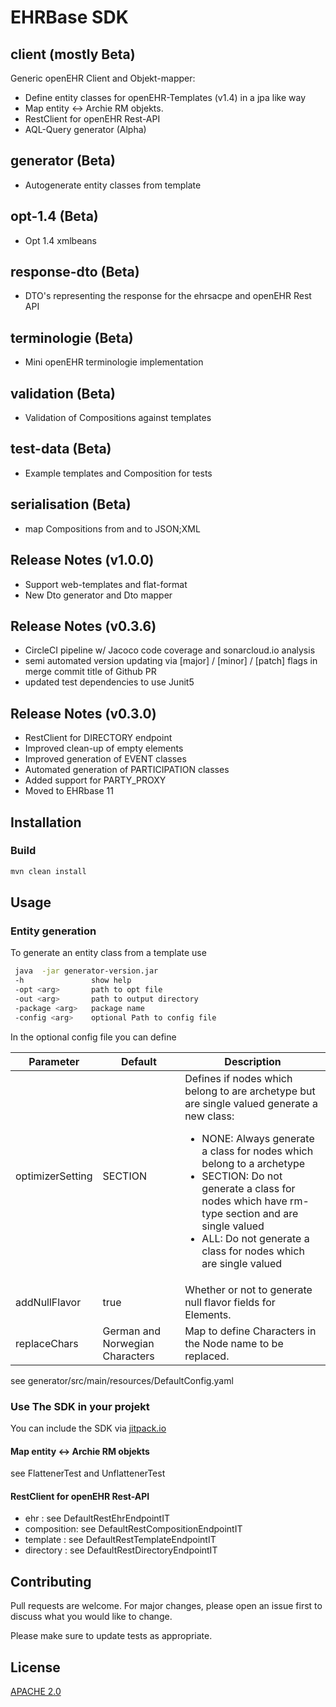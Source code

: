 # EHRBase SDK

## client (mostly Beta)

Generic openEHR Client and Objekt-mapper:

* Define entity classes for openEHR-Templates (v1.4) in a jpa like way
* Map entity <-> Archie RM objekts.
* RestClient for openEHR Rest-API
* AQL-Query generator (Alpha)

## generator (Beta)

* Autogenerate entity classes from template

## opt-1.4 (Beta)

* Opt 1.4 xmlbeans

## response-dto (Beta)

* DTO's representing the response for the ehrsacpe and openEHR Rest API

## terminologie (Beta)

* Mini openEHR terminologie implementation

## validation (Beta)

* Validation of Compositions against templates

## test-data (Beta)

* Example templates and Composition for tests

## serialisation (Beta)

* map Compositions from and to JSON;XML

## Release Notes (v1.0.0)

* Support web-templates and flat-format
* New Dto generator and Dto mapper


## Release Notes (v0.3.6)

* CircleCI pipeline w/ Jacoco code coverage and sonarcloud.io analysis
* semi automated version updating via [major] / [minor] / [patch] flags in merge commit title of Github PR
* updated test dependencies to use Junit5

## Release Notes (v0.3.0)

* RestClient for DIRECTORY endpoint
* Improved clean-up of empty elements
* Improved generation of EVENT classes
* Automated generation of PARTICIPATION classes
* Added support for PARTY_PROXY
* Moved to EHRbase 11

## Installation

### Build

```bash
mvn clean install
```

## Usage

### Entity generation

To generate an entity class from a template use

```bash
 java  -jar generator-version.jar
 -h               show help
 -opt <arg>       path to opt file
 -out <arg>       path to output directory
 -package <arg>   package name
 -config <arg>    optional Path to config file
```

In the optional config file you can define

Parameter        | Default                         | Description
 -----------     | ---------                       | ------------- 
optimizerSetting | SECTION                         | Defines if nodes which belong to are archetype but are single valued generate a new class: <ul><li>NONE: Always generate a class for nodes which belong to a archetype</li><li>SECTION: Do not generate a class for nodes which have rm-type section and are single valued</li><li>ALL: Do not generate a class for nodes which are single valued</li></ul>
addNullFlavor    | true                            | Whether or not to generate null flavor fields for Elements.
replaceChars     | German and Norwegian Characters | Map to define Characters in the Node name to be replaced. 

see generator/src/main/resources/DefaultConfig.yaml

### Use The SDK in your projekt

You can include the SDK via [jitpack.io](https://jitpack.io/#ehrbase/openEHR_SDK)

#### Map entity <-> Archie RM objekts

see FlattenerTest and UnflattenerTest

#### RestClient for openEHR Rest-API

- ehr : see DefaultRestEhrEndpointIT
- composition: see DefaultRestCompositionEndpointIT
- template : see DefaultRestTemplateEndpointIT
- directory : see DefaultRestDirectoryEndpointIT

## Contributing

Pull requests are welcome. For major changes, please open an issue first to discuss what you would like to change.

Please make sure to update tests as appropriate.

## License

[APACHE 2.0](https://www.apache.org/licenses/LICENSE-2.0)
